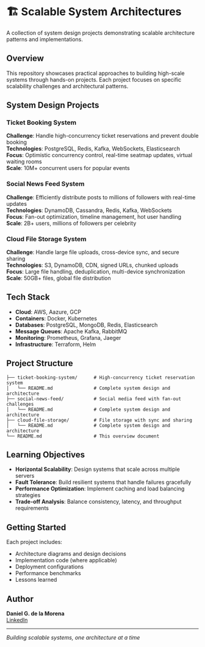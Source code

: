 # 🏗️ Scalable System Architectures

A collection of system design projects demonstrating scalable architecture patterns and implementations.

## Overview

This repository showcases practical approaches to building high-scale systems through hands-on projects. Each project focuses on specific scalability challenges and architectural patterns.

## System Design Projects

### Ticket Booking System
**Challenge**: Handle high-concurrency ticket reservations and prevent double booking  
**Technologies**: PostgreSQL, Redis, Kafka, WebSockets, Elasticsearch  
**Focus**: Optimistic concurrency control, real-time seatmap updates, virtual waiting rooms  
**Scale**: 10M+ concurrent users for popular events

### Social News Feed System
**Challenge**: Efficiently distribute posts to millions of followers with real-time updates  
**Technologies**: DynamoDB, Cassandra, Redis, Kafka, WebSockets  
**Focus**: Fan-out optimization, timeline management, hot user handling  
**Scale**: 2B+ users, millions of followers per celebrity

### Cloud File Storage System
**Challenge**: Handle large file uploads, cross-device sync, and secure sharing  
**Technologies**: S3, DynamoDB, CDN, signed URLs, chunked uploads  
**Focus**: Large file handling, deduplication, multi-device synchronization  
**Scale**: 50GB+ files, global file distribution

## Tech Stack

- **Cloud**: AWS, Aazure, GCP
- **Containers**: Docker, Kubernetes  
- **Databases**: PostgreSQL, MongoDB, Redis, Elasticsearch
- **Message Queues**: Apache Kafka, RabbitMQ
- **Monitoring**: Prometheus, Grafana, Jaeger
- **Infrastructure**: Terraform, Helm

## Project Structure

```
├── ticket-booking-system/      # High-concurrency ticket reservation system
│   └── README.md               # Complete system design and architecture
├── social-news-feed/           # Social media feed with fan-out challenges
│   └── README.md               # Complete system design and architecture  
├── cloud-file-storage/         # File storage with sync and sharing
│   └── README.md               # Complete system design and architecture
└── README.md                   # This overview document
```

## Learning Objectives

- **Horizontal Scalability**: Design systems that scale across multiple servers
- **Fault Tolerance**: Build resilient systems that handle failures gracefully  
- **Performance Optimization**: Implement caching and load balancing strategies
- **Trade-off Analysis**: Balance consistency, latency, and throughput requirements

## Getting Started

Each project includes:
- Architecture diagrams and design decisions
- Implementation code (where applicable)
- Deployment configurations
- Performance benchmarks
- Lessons learned

## Author

**Daniel G. de la Morena**  
[LinkedIn](https://www.linkedin.com/in/daniel-gonzalez-de-la-morena/)

---

*Building scalable systems, one architecture at a time* 